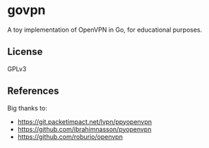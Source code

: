 # govpn

A toy implementation of OpenVPN in Go, for educational purposes.

## License

GPLv3

## References

Big thanks to:

* https://git.packetimpact.net/lvpn/ppyopenvpn
* https://github.com/ibrahimnasson/pyopenvpn
* https://github.com/roburio/openvpn

